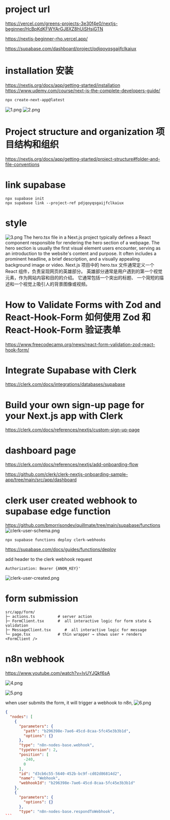 # project url
https://vercel.com/greens-projects-3e30f4e0/nextjs-beginner/HcBpKdKFWYArGJ8XZ8hUiSHsjGTN  

https://nextjs-beginner-rho.vercel.app/  

https://supabase.com/dashboard/project/pdjqoyqsgaijfclkaiux  


# installation 安装
https://nextjs.org/docs/app/getting-started/installation  
https://www.udemy.com/course/next-js-the-complete-developers-guide/  

```bash
npx create-next-app@latest
```
![1.png](docs%2F1.png)
![2.png](docs%2F2.png)

# Project structure and organization 项目结构和组织
https://nextjs.org/docs/app/getting-started/project-structure#folder-and-file-conventions  

# link supabase
```shell
npx supabase init
npx supabase link --project-ref pdjqoyqsgaijfclkaiux
```

# style
![3.png](docs%2F3.png)
The hero.tsx file in a Next.js project typically defines a React component responsible 
for rendering the hero section of a webpage. The hero section is usually the first visual 
element users encounter, serving as an introduction to the website's content and purpose. 
It often includes a prominent headline, a brief description, and a visually appealing 
background image or video.
Next.js 项目中的 hero.tsx 文件通常定义一个 React 组件，负责呈现网页的英雄部分。 
英雄部分通常是用户遇到的第一个视觉元素，作为网站内容和目的的介绍。 它通常包括一个突出的标题、
一个简短的描述和一个视觉上吸引人的背景图像或视频。

# How to Validate Forms with Zod and React-Hook-Form 如何使用 Zod 和 React-Hook-Form 验证表单
https://www.freecodecamp.org/news/react-form-validation-zod-react-hook-form/  

# Integrate Supabase with Clerk
https://clerk.com/docs/integrations/databases/supabase  

# Build your own sign-up page for your Next.js app with Clerk 
https://clerk.com/docs/references/nextjs/custom-sign-up-page 

# dashboard page
https://clerk.com/docs/references/nextjs/add-onboarding-flow  

https://github.com/clerk/clerk-nextjs-onboarding-sample-app/tree/main/src/app/dashboard  


# clerk user created webhook to supabase edge function
https://github.com/bmorrisondev/quillmate/tree/main/supabase/functions  
![clerk-user-schema.png](docs%2Fclerk-user-schema.png)  

```shell
npx supabase functions deploy clerk-webhooks
```
https://supabase.com/docs/guides/functions/deploy  

add header to the clerk webhook request
```shell
Authorization: Bearer {ANON_KEY}'
```

![clerk-user-created.png](docs%2Fclerk-user-created.png)



# form submission
```
src/app/form/
├─ actions.ts          # server action 
├─ FormClient.tsx      #  all interactive logic for form state & validation
├─ MessageClient.tsx      #  all interactive logic for message
└─ page.tsx            # thin wrapper → shows user + renders <FormClient />
```

# n8n webhook
https://www.youtube.com/watch?v=IvUYJQkf6sA  

![4.png](docs%2F4.png) 

![5.png](docs%2F5.png)

when user submits the form, it will trigger a webhook to n8n, 
![6.png](docs%2F6.png)

````json
{
  "nodes": [
    {
      "parameters": {
        "path": "b296398e-7ae6-45cd-8caa-5fc45e3b3b1d",
        "options": {}
      },
      "type": "n8n-nodes-base.webhook",
      "typeVersion": 2,
      "position": [
        -240,
        0
      ],
      "id": "d3cb6c55-5640-452b-bc9f-cd02d86814d2",
      "name": "Webhook",
      "webhookId": "b296398e-7ae6-45cd-8caa-5fc45e3b3b1d"
    },
    {
      "parameters": {
        "options": {}
      },
      "type": "n8n-nodes-base.respondToWebhook",
```